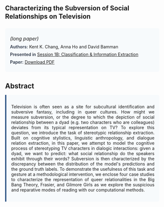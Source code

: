 
<style>    
    h2 {
        margin-top: 0;
        margin-bottom: 1.5rem;
        line-height: 1.3;
    }
    
    h3 {
        margin-top: 2rem;
        margin-bottom: 1rem;
        font-size: 1.4rem;
        font-weight:bold;
    }
    
    .metadata {
        background-color: #f7fafc;
        padding: 1rem;
        border-radius: 6px;
        margin-bottom: 2rem;
    }
    
    .metadata p {
        margin: 0.5rem 0;
    }
    
    .abstract {
        text-align: justify;
        padding: 1rem;
        background-color: #f7fafc;
        border-left: 4px solid #2c5282;
        border-radius: 0 6px 6px 0;
    }
    
    strong {
        color: #2d3748;
        font-weight: 600;
    }
</style>
<main role="main">
<h2>Characterizing the Subversion of Social Relationships on Television</h2>

<section class="metadata">
<p style='font-size:1rem'><i>(long paper)</i></p>
<p><strong>Authors:</strong> Kent K. Chang, Anna Ho and David Bamman</p>
<p><strong>Presented in</strong> <a href="/programme/#session1">Session 1B: Classification & Information Extraction</a></p>
<p><strong>Paper:</strong> <a href="https://ceur-ws.org/Vol-3558/paper130.pdf">Download PDF</a></p>
</section>

<section>
<h3>Abstract</h3>
<div class="abstract">
<p>Television is often seen as a site for subcultural identification and subversive fantasy, including in queer cultures. How might we measure subversion, or the degree to which the depiction of social relationship between a dyad (e.g. two characters who are colleagues) deviates from its typical representation on TV? To explore this question, we introduce the task of stereotypic relationship extraction. Built on cognitive stylistics, linguistic anthropology, and dialogue relation extraction, in this paper, we attempt to model the cognitive process of stereotyping TV characters in dialogic interactions: given a dyad, we want to predict: what social relationship do the speakers exhibit through their words? Subversion is then characterized by the discrepancy between the distribution of the model's predictions and the ground truth labels. To demonstrate the usefulness of this task and gesture at a methodological intervention, we enclose four case studies to characterize the representation of queer relationalities in the  Big Bang Theory,  Frasier, and  Gilmore Girls  as we explore the suspicious and reparative modes of reading with our computational methods.</p>
</div>
</section>
</main>